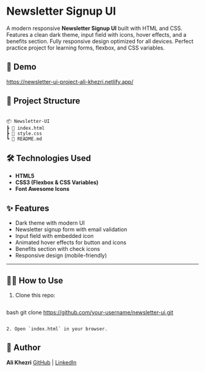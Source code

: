 # Newsletter Signup UI

A modern responsive **Newsletter Signup UI** built with HTML and CSS. Features a clean dark theme, input field with icons, hover effects, and a benefits section. Fully responsive design optimized for all devices. Perfect practice project for learning forms, flexbox, and CSS variables.

## 🚀 Demo
https://newsletter-ui-project-ali-khezri.netlify.app/

## 📂 Project Structure
```

📦 Newsletter-UI
┣ 📜 index.html
┣ 📜 style.css
┗ 📜 README.md

````

## 🛠️ Technologies Used
- **HTML5**
- **CSS3 (Flexbox & CSS Variables)**
- **Font Awesome Icons**

## ✨ Features
- Dark theme with modern UI  
- Newsletter signup form with email validation  
- Input field with embedded icon  
- Animated hover effects for button and icons  
- Benefits section with check icons  
- Responsive design (mobile-friendly)  

---
## 🧑‍💻 How to Use
1. Clone this repo:
   ```
bash
   git clone https://github.com/your-username/newsletter-ui.git
````

2. Open `index.html` in your browser.
````

## 👤 Author

**Ali Khezri**
[GitHub](https://github.com/ali-khezri) | [LinkedIn](https://www.linkedin.com/in/ali-khezri)
